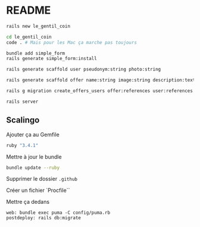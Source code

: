 # README

```bash
rails new le_gentil_coin

cd le_gentil_coin
code . # Mais pour les Mac ça marche pas toujours

bundle add simple_form
rails generate simple_form:install

rails generate scaffold user pseudonym:string photo:string 

rails generate scaffold offer name:string image:string description:text price:decimal user:references

rails g migration create_offers_users offer:references user:references

rails server
```

## Scalingo

Ajouter ça au Gemfile 

```rb
ruby "3.4.1"
```

Mettre à jour le bundle 
```bash
bundle update --ruby
```

Supprimer le dossier `.github`


Créer un fichier `Procfile``

Mettre ça dedans 
```
web: bundle exec puma -C config/puma.rb
postdeploy: rails db:migrate
```